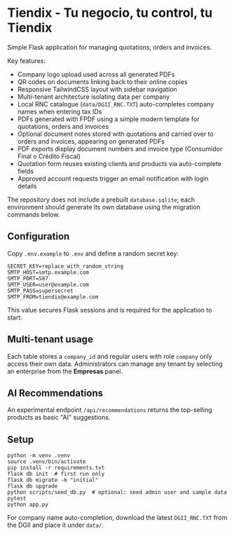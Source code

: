 # Tiendix - Tu negocio, tu control, tu Tiendix

Simple Flask application for managing quotations, orders and invoices.

Key features:

- Company logo upload used across all generated PDFs
- QR codes on documents linking back to their online copies
- Responsive TailwindCSS layout with sidebar navigation
- Multi-tenant architecture isolating data per company
- Local RNC catalogue (`data/DGII_RNC.TXT`) auto-completes company names when entering tax IDs
- PDFs generated with FPDF using a simple modern template for quotations, orders and invoices
- Optional document notes stored with quotations and carried over to orders and invoices, appearing on generated PDFs
- PDF exports display document numbers and invoice type (Consumidor Final o Crédito Fiscal)
- Quotation form reuses existing clients and products via auto-complete fields
- Approved account requests trigger an email notification with login details

The repository does not include a prebuilt `database.sqlite`; each
environment should generate its own database using the migration
commands below.

## Configuration

Copy `.env.example` to `.env` and define a random secret key:

```
SECRET_KEY=replace_with_random_string
SMTP_HOST=smtp.example.com
SMTP_PORT=587
SMTP_USER=user@example.com
SMTP_PASS=supersecret
SMTP_FROM=tiendix@example.com
```

This value secures Flask sessions and is required for the application to start.

## Multi-tenant usage

Each table stores a `company_id` and regular users with role `company` only access their own data. Administrators can manage any tenant by selecting an enterprise from the **Empresas** panel.

## AI Recommendations

An experimental endpoint `/api/recommendations` returns the top-selling products as basic "AI" suggestions.

## Setup

```
python -m venv .venv
source .venv/bin/activate
pip install -r requirements.txt
flask db init  # first run only
flask db migrate -m "initial"
flask db upgrade
python scripts/seed_db.py  # optional: seed admin user and sample data
pytest
python app.py
```

For company name auto-completion, download the latest `DGII_RNC.TXT` from the DGII and place it under `data/`.
